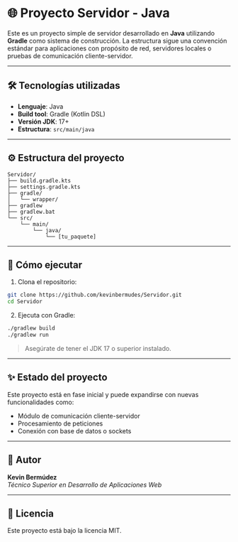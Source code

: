 # 🌐 Proyecto Servidor - Java

Este es un proyecto simple de servidor desarrollado en **Java** utilizando **Gradle** como sistema de construcción. La estructura sigue una convención estándar para aplicaciones con propósito de red, servidores locales o pruebas de comunicación cliente-servidor.

---

## 🛠️ Tecnologías utilizadas

- **Lenguaje**: Java
- **Build tool**: Gradle (Kotlin DSL)
- **Versión JDK**: 17+
- **Estructura**: `src/main/java`

---

## ⚙️ Estructura del proyecto

```
Servidor/
├── build.gradle.kts
├── settings.gradle.kts
├── gradle/
│   └── wrapper/
├── gradlew
├── gradlew.bat
└── src/
    └── main/
        └── java/
            └── [tu_paquete]
```

---

## 🚀 Cómo ejecutar

1. Clona el repositorio:
```bash
git clone https://github.com/kevinbermudes/Servidor.git
cd Servidor
```

2. Ejecuta con Gradle:
```bash
./gradlew build
./gradlew run
```

> Asegúrate de tener el JDK 17 o superior instalado.

---

## ✨ Estado del proyecto

Este proyecto está en fase inicial y puede expandirse con nuevas funcionalidades como:
- Módulo de comunicación cliente-servidor
- Procesamiento de peticiones
- Conexión con base de datos o sockets

---

## 🤝 Autor

**Kevin Bermúdez**  
_Técnico Superior en Desarrollo de Aplicaciones Web_

---

## 📄 Licencia

Este proyecto está bajo la licencia MIT.
